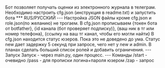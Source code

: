 Бот позволяет получать оценки из электронного журнала в телеграм. Необходимо настроить cfg.json (инструкция в readme.txt) и запустить бота
*** RUS/РУССКИЙ
--- Настройка
JSON файлы кроме cfg.json и role.json(по желанию) не трогаем.
В cfg.json прописываем {токен бота от botfather}, {id канала (бот проверяет подписку)}, {ваш ник в тг или номер телефона}, {ссылку на ваш тг канал, чтобы его могли найти}
В cfg.json находится статус юзеров. Пока это не доведено до ума. Статус new дает задержку 5 секунд при запросе, чего нет у new и admin. В планах сделать больший список ролей и добавить ограничения.
--- Запуск
Запуск - через main.py, один процесс. 
--- Команды
/start - очевидно
/pass - для прописки логина+пароля юзером
/zap - запрос
